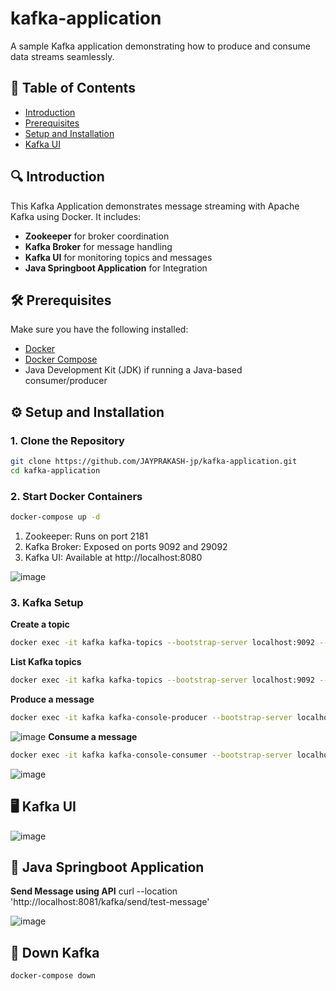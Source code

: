 # kafka-application
A sample Kafka application demonstrating how to produce and consume data streams seamlessly.

## 📑 Table of Contents
- [Introduction](#introduction)
- [Prerequisites](#prerequisites)
- [Setup and Installation](#setup-and-installation)
- [Kafka UI](#kafka-ui)

## 🔍 Introduction
This Kafka Application demonstrates message streaming with Apache Kafka using Docker. 
It includes:
- **Zookeeper** for broker coordination
- **Kafka Broker** for message handling
- **Kafka UI** for monitoring topics and messages
- **Java Springboot Application** for Integration

## 🛠 Prerequisites
Make sure you have the following installed:
- [Docker](https://www.docker.com/products/docker-desktop)
- [Docker Compose](https://docs.docker.com/compose/)
- Java Development Kit (JDK) if running a Java-based consumer/producer

## ⚙️ Setup and Installation

### 1. Clone the Repository
```bash
git clone https://github.com/JAYPRAKASH-jp/kafka-application.git
cd kafka-application
```
### 2. Start Docker Containers
```bash
docker-compose up -d
```

1. Zookeeper: Runs on port 2181
2. Kafka Broker: Exposed on ports 9092 and 29092
3. Kafka UI: Available at http://localhost:8080

![image](https://github.com/user-attachments/assets/1ea32fa5-b061-42ff-8fe1-da2ceee9e433)

### 3. Kafka Setup

**Create a topic**
```bash
docker exec -it kafka kafka-topics --bootstrap-server localhost:9092 --create --topic test-topic --partitions 1 --replication-factor 1
```
**List Kafka topics**
```bash
docker exec -it kafka kafka-topics --bootstrap-server localhost:9092 --list
```
**Produce a message**
```bash
docker exec -it kafka kafka-console-producer --bootstrap-server localhost:9092 --topic test-topic
```
![image](https://github.com/user-attachments/assets/879acfd3-0025-4389-9f68-f8d236541305)
**Consume a message**
```bash
docker exec -it kafka kafka-console-consumer --bootstrap-server localhost:9092 --topic test-topic --from-beginning
```
![image](https://github.com/user-attachments/assets/a611c743-0cb9-4505-a22c-71b2347a961e)

## 🖥️ Kafka UI
![image](https://github.com/user-attachments/assets/0de87843-f6b8-4b52-836e-ccf1d3050a95)

## 🚀 Java Springboot Application 
**Send Message using API**
curl --location 'http://localhost:8081/kafka/send/test-message'

![image](https://github.com/user-attachments/assets/482a8ec3-0b8d-49d4-8da9-c4662c89cbee)


## 🛑 Down Kafka
```bash
docker-compose down
```



